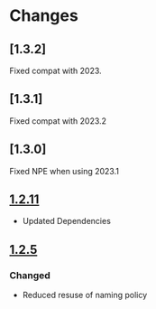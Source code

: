 # Changes

## [1.3.2]

Fixed compat with 2023.

## [1.3.1]

Fixed compat with 2023.2

## [1.3.0]

Fixed NPE when using 2023.1

## [1.2.11]
- Updated Dependencies

## [1.2.5]

### Changed
- Reduced resuse of naming policy

[Unreleased]: https://github.com/holgerbrandl/pasteimages/compare/v1.2.11...HEAD
[1.2.11]: https://github.com/holgerbrandl/pasteimages/compare/v1.2.5...v1.2.11
[1.2.5]: https://github.com/holgerbrandl/pasteimages/commits/v1.2.5
